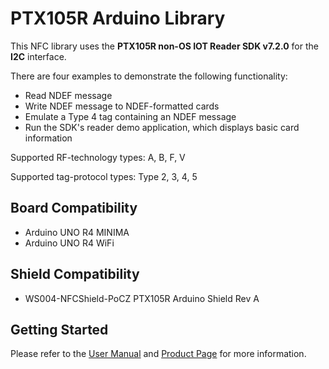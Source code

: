 # PTX105R Arduino Library

This NFC library uses the **PTX105R non-OS IOT Reader SDK v7.2.0** for the **I2C** interface.

There are four examples to demonstrate the following functionality:
- Read NDEF message
- Write NDEF message to NDEF-formatted cards
- Emulate a Type 4 tag containing an NDEF message
- Run the SDK's reader demo application, which displays basic card information

Supported RF-technology types: A, B, F, V

Supported tag-protocol types: Type 2, 3, 4, 5

## Board Compatibility

- Arduino UNO R4 MINIMA
- Arduino UNO R4 WiFi

## Shield Compatibility

- WS004-NFCShield-PoCZ PTX105R Arduino Shield Rev A

## Getting Started

Please refer to the [User Manual](https://lpccs-docs.renesas.com/ntpg_apps/ptx105r_arduino_shield/i2c/latest/tutorial/index.html) and [Product Page](https://www.renesas.com/en/products/wireless-connectivity/nfc/ptx105r-mid-power-multi-protocol-nfc-forum-compliant-reader/WS031-NFCShld-REFZ-PTX105R-Arduino-Shield-Reference-Design) for more information.
